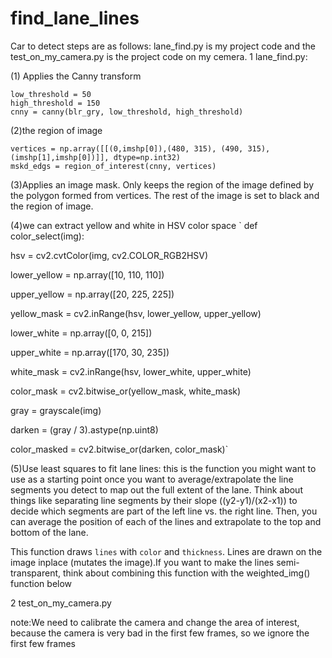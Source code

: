 # find_lane_lines
Car to detect steps are as follows:
lane_find.py is my project code and the test_on_my_camera.py is the project code on my cemera.
1 lane_find.py:

(1) Applies the Canny transform

    low_threshold = 50
    high_threshold = 150
    cnny = canny(blr_gry, low_threshold, high_threshold)

(2)the region of image
    
    vertices = np.array([[(0,imshp[0]),(480, 315), (490, 315), (imshp[1],imshp[0])]], dtype=np.int32)
    mskd_edgs = region_of_interest(cnny, vertices)

(3)Applies an image mask.
    Only keeps the region of the image defined by the polygon  formed from vertices. The rest of the image is set to black and the region of image.

(4)we can extract yellow and white in HSV color space
`
def color_select(img):

  hsv = cv2.cvtColor(img, cv2.COLOR_RGB2HSV)
  
  lower_yellow = np.array([10, 110, 110])
  
  upper_yellow = np.array([20, 225, 225])
  
  yellow_mask = cv2.inRange(hsv, lower_yellow, upper_yellow)
  
  lower_white = np.array([0, 0, 215])
  
  upper_white = np.array([170, 30, 235])
  
  white_mask = cv2.inRange(hsv, lower_white, upper_white)
  
  color_mask = cv2.bitwise_or(yellow_mask, white_mask)
  
  gray = grayscale(img)
  
  darken = (gray / 3).astype(np.uint8)
  
  color_masked = cv2.bitwise_or(darken, color_mask)`

(5)Use least squares to fit lane lines:
    this is the function you might want to use as a starting point once you want to average/extrapolate the line segments you detect to map out the full extent of the lane.
    Think about things like separating line segments by their slope ((y2-y1)/(x2-x1)) to decide which segments are part of the left line vs. the right line.  Then, you can average the position of each of the lines and extrapolate to the top and bottom of the lane.
    
   This function draws `lines` with `color` and `thickness`.  Lines are drawn on the image inplace (mutates the image).If you want to make the lines semi-transparent, think about combining this function with the weighted_img() function below



2 test_on_my_camera.py

note:We need to calibrate the camera and change the area of interest, because the camera is very bad in the first few frames, so we ignore the first few frames
